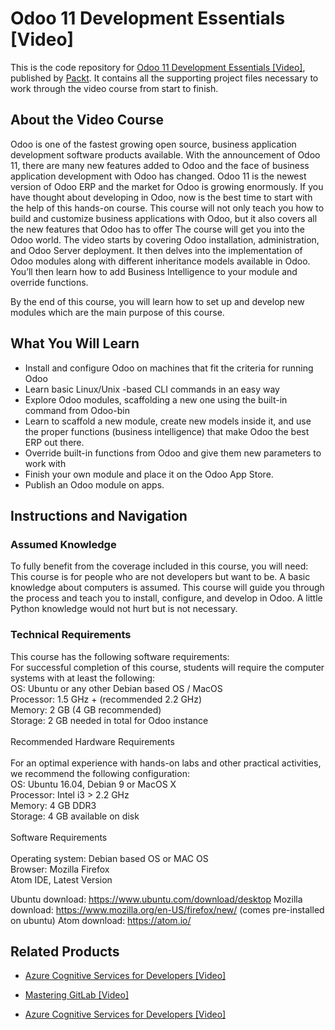 # Odoo 11 Development Essentials [Video]
This is the code repository for [Odoo 11 Development Essentials [Video]](https://www.packtpub.com/application-development/odoo-11-development-essentials-video?utm_source=github&utm_medium=repository&utm_campaign=9781788470551), published by [Packt](https://www.packtpub.com/?utm_source=github). It contains all the supporting project files necessary to work through the video course from start to finish.
## About the Video Course
Odoo is one of the fastest growing open source, business application development software products available. With the announcement of Odoo 11, there are many new features added to Odoo and the face of business application development with Odoo has changed. Odoo 11 is the newest version of Odoo ERP and the market for Odoo is growing enormously. If you have thought about developing in Odoo, now is the best time to start with the help of this hands-on course. This course will not only teach you how to build and customize business applications with Odoo, but it also covers all the new features that Odoo has to offer
The course will get you into the Odoo world. The video starts by covering Odoo installation, administration, and Odoo Server deployment. It then delves into the implementation of Odoo modules along with different inheritance models available in Odoo. You’ll then learn how to add Business Intelligence to your module and override functions.

By the end of this course, you will learn how to set up and develop new modules which are the main purpose of this course.

<H2>What You Will Learn</H2>
<DIV class=book-info-will-learn-text>
<UL>
<LI>Install and configure Odoo on machines that fit the criteria for running Odoo 
<LI>Learn basic Linux/Unix -based CLI commands in an easy way 
<LI>Explore Odoo modules, scaffolding a new one using the built-in command from Odoo-bin 
<LI>Learn to scaffold a new module, create new models inside it, and use the proper functions (business intelligence) that make Odoo the best ERP out there. 
<LI>Override built-in functions from Odoo and give them new parameters to work with 
<LI>Finish your own module and place it on the Odoo App Store.&nbsp; 
<LI>Publish an Odoo module on apps. </LI></UL></DIV>

## Instructions and Navigation
### Assumed Knowledge
To fully benefit from the coverage included in this course, you will need:<br/>
This course is for people who are not developers but want to be. A basic knowledge about computers is assumed. This course will guide you through the process and teach you to install, configure, and develop in Odoo. A little Python knowledge would not hurt but is not necessary.

### Technical Requirements
This course has the following software requirements:<br/>
For successful completion of this course, students will require the computer systems with at least the following:<br/>
OS:  Ubuntu or any other Debian based OS / MacOS<br/>
Processor: 1.5 GHz + (recommended 2.2 GHz)<br/>
Memory: 2 GB (4 GB recommended)<br/>
Storage: 2 GB needed in total for Odoo instance<br/><br/>
Recommended Hardware Requirements<br/><br/>
For an optimal experience with hands-on labs and other practical activities, we recommend the following configuration:<br/>
OS: Ubuntu 16.04, Debian 9 or MacOS X<br/>
Processor: Intel i3 > 2.2 GHz<br/>
Memory: 4 GB DDR3<br/>
Storage: 4 GB available on disk<br/><br/>
Software Requirements<br/><br/>
Operating system: Debian based OS or MAC OS<br/>
Browser: Mozilla Firefox<br/>
Atom IDE, Latest Version<br/>

Ubuntu download: https://www.ubuntu.com/download/desktop
Mozilla download: https://www.mozilla.org/en-US/firefox/new/  (comes pre-installed on ubuntu)
Atom download: https://atom.io/




## Related Products
* [Azure Cognitive Services for Developers [Video]](https://www.packtpub.com/application-development/azure-cognitive-services-developers-video?utm_source=github&utm_medium=repository&utm_campaign=9781838552565)

* [Mastering GitLab [Video]](https://www.packtpub.com/networking-and-servers/mastering-gitlab-video?utm_source=github&utm_medium=repository&utm_campaign=9781789537642)

* [Azure Cognitive Services for Developers [Video]](https://www.packtpub.com/application-development/azure-cognitive-services-developers-video?utm_source=github&utm_medium=repository&utm_campaign=9781838552565)

